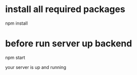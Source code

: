 # install all required packages 

npm install


# before run server up backend 



npm start 

your server is up and running 



